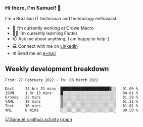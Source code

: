 ### Hi there, I'm Samuel! 👋

I'm a Brazilian IT technician and technology enthusiast.

- 🏢 I'm currently working at Crowe Macro
- 👨‍💻 I'm currently learning Flutter
- 📫 Ask me about anything, I am happy to help :)
- 💻 Connect with me on [LinkedIn](https://www.linkedin.com/in/samuel-s-marques/)
- ✉ Send me an [e-mail](mailto:samuel.s.marques@protonmail.com)

## Weekly development breakdown
<!--START_SECTION:waka-->

```text
From: 27 February 2022 - To: 06 March 2022

Dart     24 hrs 21 mins  ██████████████████████▓░░   91.09 %
JSON     1 hr 13 mins    █░░░░░░░░░░░░░░░░░░░░░░░░   04.61 %
Groovy   25 mins         ▒░░░░░░░░░░░░░░░░░░░░░░░░   01.58 %
YAML     19 mins         ▒░░░░░░░░░░░░░░░░░░░░░░░░   01.21 %
Text     16 mins         ▒░░░░░░░░░░░░░░░░░░░░░░░░   01.01 %
XML      8 mins          ░░░░░░░░░░░░░░░░░░░░░░░░░   00.50 %
```

<!--END_SECTION:waka-->

[![Samuel's github activity graph](https://activity-graph.herokuapp.com/graph?username=samuel-s-marques&theme=react-dark)](https://github.com/samuel-s-marques)
